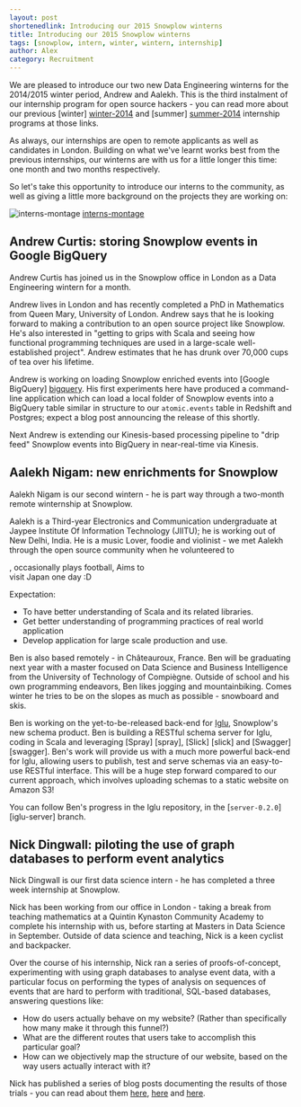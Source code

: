 ```yaml
---
layout: post
shortenedlink: Introducing our 2015 Snowplow winterns
title: Introducing our 2015 Snowplow winterns
tags: [snowplow, intern, winter, wintern, internship]
author: Alex
category: Recruitment
---
```


We are pleased to introduce our two new Data Engineering winterns for the 2014/2015 winter period, Andrew and Aalekh. This is the third instalment of our internship program for open source hackers - you can read more about our previous [winter] [winter-2014] and [summer] [summer-2014] internship programs at those links.

As always, our internships are open to remote applicants as well as candidates in London. Building on what we've learnt works best from the previous internships, our winterns are with us for a little longer this time: one month and two months respectively.

So let's take this opportunity to introduce our interns to the community, as well as giving a little more background on the projects they are working on:

![interns-montage] [interns-montage]

<!--more-->

## Andrew Curtis: storing Snowplow events in Google BigQuery

Andrew Curtis has joined us in the Snowplow office in London as a Data Engineering wintern for a month.

Andrew lives in London and has recently completed a PhD in Mathematics from Queen Mary, University of London. Andrew says that he is looking forward to making a contribution to an open source project like Snowplow. He's also interested in "getting to grips with Scala and seeing how functional programming techniques are used in a large-scale well-established project". Andrew estimates that he has drunk over 70,000 cups of tea over his lifetime.

Andrew is working on loading Snowplow enriched events into [Google BigQuery] [bigquery]. His first experiments here have produced a command-line application which can load a local folder of Snowplow events into a BigQuery table similar in structure to our `atomic.events` table in Redshift and Postgres; expect a blog post announcing the release of this shortly.

Next Andrew is extending our Kinesis-based processing pipeline to "drip feed" Snowplow events into BigQuery in near-real-time via Kinesis.

## Aalekh Nigam: new enrichments for Snowplow

Aalekh Nigam is our second wintern - he is part way through a two-month remote winternship at Snowplow.

Aalekh is a Third-year Electronics and Communication undergraduate at Jaypee Institute Of Information Technology (JIITU); he is working out of New Delhi, India. He is a music Lover, foodie and violinist - we met Aalekh through the open source community when he volunteered to 

, occasionally plays football, Aims to  
  visit Japan one day :D  

Expectation:

* To have better understanding of Scala and its related libraries.
* Get better understanding of programming practices of real world application
* Develop application for large scale production and use.

Ben is also based remotely - in Châteauroux, France. Ben will be graduating next year with a master focused on Data Science and Business Intelligence from the University of Technology of Compiègne. Outside of school and his own programming endeavors, Ben likes jogging and mountainbiking. Comes winter he tries to be on the slopes as much as possible - snowboard and skis.

Ben is working on the yet-to-be-released back-end for [Iglu](/blog/2014/07/01/iglu-schema-repository-released/), Snowplow's new schema product. Ben is building a RESTful schema server for Iglu, coding in Scala and leveraging [Spray] [spray], [Slick] [slick] and [Swagger] [swagger]. Ben's work will provide us with a much more powerful back-end for Iglu, allowing users to publish, test and serve schemas via an easy-to-use RESTful interface. This will be a huge step forward compared to our current approach, which involves uploading schemas to a static website on Amazon S3!

You can follow Ben's progress in the Iglu repository, in the [`server-0.2.0`] [iglu-server] branch.

## Nick Dingwall: piloting the use of graph databases to perform event analytics

Nick Dingwall is our first data science intern - he has completed a three week internship at Snowplow.

Nick has been working from our office in London - taking a break from teaching mathematics at a Quintin Kynaston Community Academy to complete his internship with us, before starting at Masters in Data Science in September. Outside of data science and teaching, Nick is a keen cyclist and backpacker.

Over the course of his internship, Nick ran a series of proofs-of-concept, experimenting with using graph databases to analyse event data, with a particular focus on performing the types of analysis on sequences of events that are hard to perform with traditional, SQL-based databases, answering questions like:

* How do users actually behave on my website? (Rather than specifically how many make it through this funnel?)
* What are the different routes that users take to accomplish this particular goal?
* How can we objectively map the structure of our website, based on the way users actually interact with it?

Nick has published a series of blog posts documenting the results of those trials - you can read about them [here](/blog/2014/07/31/using-graph-databases-to-perform-pathing-analysis-initial-experimentation-with-neo4j/), [here](/blog/2014/07/28/explorations-in-analyzing-web-event-data-in-graph-databases/) and [here](/blog/2014/07/30/loading-snowplow-web-event-data-into-graph-databases-for-pathing-analysis/).

[winter-2014]: /blog/2013/10/07/announcing-our-winter-open-source-internship-program/
[summer-2014]: /blog/2014/08/21/introducing-our-summer-interns/

[interns-montage]: /assets/img/blog/2014/08/summer-interns.png

[bigquery]: https://cloud.google.com/bigquery/
